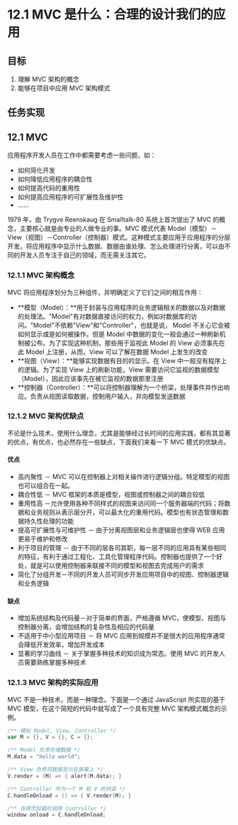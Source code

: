 # 12.1 MVC 是什么：合理的设计我们的应用

## 目标

1.  理解 MVC 架构的概念
2.  能够在项目中应用 MVC 架构模式

## 任务实现

## 12.1 MVC

应用程序开发人员在工作中都需要考虑一些问题，如：

*   如何简化开发
*   如何降低应用程序的耦合性
*   如何提高代码的重用性
*   如何提高应用程序的可扩展性及维护性
*   ......

1979 年，由 Trygve Reenskaug 在 Smalltalk-80 系统上首次提出了 MVC 的概念，主要核心就是由专业的人做专业的事。MVC 模式代表 Model（模型）－View（视图）－Controller（控制器）模式。这种模式主要应用于应用程序的分层开发。将应用程序中显示什么数据、数据由谁处理、怎么处理进行分离，可以由不同的开发人员专注于自己的领域，而无需关注其它。

### 12.1.1 MVC 架构概念

MVC 将应用程序划分为三种组件，并明确定义了它们之间的相互作用：

*   **模型（Model）：**用于封装与应用程序的业务逻辑相关的数据以及对数据的处理法。"Model"有对数据直接访问的权力，例如对数据库的访问。"Model"不依赖"View"和"Controller"，也就是说， Model 不关心它会被如何显示或是如何被操作。但是 Model 中数据的变化一般会通过一种刷新机制被公布。为了实现这种机制，那些用于监视此 Model 的 View 必须事先在此 Model 上注册，从而，View 可以了解在数据 Model 上发生的改变
*   **视图（View）：**能够实现数据有目的的显示。在 View 中一般没有程序上的逻辑。为了实现 View 上的刷新功能，View 需要访问它监视的数据模型（Model），因此应该事先在被它监视的数据那里注册
*   **控制器（Controller）：**可以将控制器理解为一个桥梁，处理事件并作出响应。负责从视图读取数据，控制用户输入，并向模型发送数据

### 12.1.2 MVC 架构优缺点

不论是什么技术，使用什么理念，尤其是能够经过长时间的应用实践，都有其显著的优点，有优点，也必然存在一些缺点，下面我们来看一下 MVC 模式的优缺点。

#### 优点

*   高内聚性 － MVC 可以在控制器上对相关操作进行逻辑分组。特定模型的视图也可以组合在一起。
*   耦合性低 － MVC 框架的本质是模型，视图或控制器之间的耦合较低
*   重用性高 －允许使用各种不同样式的视图来访问同一个服务器端的代码；将数据和业务规则从表示层分开，可以最大化的重用代码。模型也有状态管理和数据持久性处理的功能
*   提高可扩展性与可维护性 － 由于分离视图层和业务逻辑层也使得 WEB 应用更易于维护和修改
*   利于项目的管理 － 由于不同的层各司其职，每一层不同的应用具有某些相同的特征，有利于通过工程化、工具化管理程序代码。控制器也提供了一个好处，就是可以使用控制器来联接不同的模型和视图去完成用户的需求
*   简化了分组开发－不同的开发人员可同步开发应用项目中的视图、控制器逻辑和业务逻辑

#### 缺点

*   增加系统结构及代码量－对于简单的界面，严格遵循 MVC，使模型、视图与控制器分离，会增加结构的复杂性及相应的代码量
*   不适用于中小型应用项目 － 将 MVC 应用到规模并不是很大的应用程序通常会降低开发效率，增加开发成本
*   显著的学习曲线 － 关于掌握多种技术的知识成为常态。使用 MVC 的开发人员需要熟练掌握多种技术

### 12.1.3 MVC 架构的实际应用

MVC 不是一种技术，而是一种理念。下面是一个通过 JavaScript 所实现的基于 MVC 模型，在这个简短的代码中就写成了一个具有完整 MVC 架构模式概念的示例。

```go
/** 模拟 Model, View, Controller */
var M = {}, V = {}, C = {};

/** Model 负责存储数据 */
M.data = "hello world";

/** View 负责将数据显示在屏幕上 */
V.render = (M) => { alert(M.data); }

/** Controller 作为一个 M 和 V 的桥梁 */
C.handleOnload = () => { V.render(M); }

/** 在网页加载时调用 Controller */
window.onload = C.handleOnload; 
```